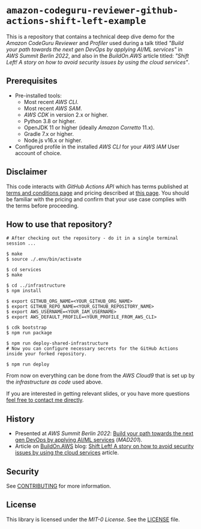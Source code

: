 # `amazon-codeguru-reviewer-github-actions-shift-left-example`

This is a repository that contains a technical deep dive demo for the *Amazon CodeGuru Reviewer* and *Profiler* used during a talk titled *"Build your path towards the next gen DevOps by applying AI/ML services"* in *AWS Summit Berlin 2022*, and also in the *BuildOn.AWS* article titled: *"Shift Left! A story on how to avoid security issues by using the cloud services"*.

## Prerequisites

- Pre-installed tools:
  - Most recent *AWS CLI*.
  - Most recent *AWS SAM*.
  - *AWS CDK* in version 2.x or higher.
  - Python 3.8 or higher.
  - OpenJDK 11 or higher (ideally *Amazon Corretto* 11.x).
  - Gradle 7.x or higher.
  - Node.js v16.x or higher.
- Configured profile in the installed *AWS CLI* for your *AWS IAM* User account of choice.

## Disclaimer

This code interacts with *GitHub Actions API* which has terms published at [terms and conditions page](https://docs.github.com/en/site-policy/github-terms/github-terms-for-additional-products-and-features) and pricing described at [this page](https://docs.github.com/en/billing/managing-billing-for-github-actions/about-billing-for-github-actions). You should be familiar with the pricing and confirm that your use case complies with the terms before proceeding.

## How to use that repository?

```shell
# After checking out the repository - do it in a single terminal session ...

$ make
$ source ./.env/bin/activate

$ cd services
$ make

$ cd ../infrastructure
$ npm install

$ export GITHUB_ORG_NAME=<YOUR_GITHUB_ORG_NAME>
$ export GITHUB_REPO_NAME=<YOUR_GITHUB_REPOSITORY_NAME>
$ export AWS_USERNAME=<YOUR_IAM_USERNAME>
$ export AWS_DEFAULT_PROFILE=<YOUR_PROFILE_FROM_AWS_CLI>

$ cdk bootstrap
$ npm run package

$ npm run deploy-shared-infrastructure
# Now you can configure necessary secrets for the GitHub Actions inside your forked repository.

$ npm run deploy
```

From now on everything can be done from the *AWS Cloud9* that is set up by the *infrastructure as code* used above.

If you are interested in getting relevant slides, or you have more questions [feel free to contact me directly](https://awsmaniac.com/contact).

## History

- Presented at *AWS Summit Berlin 2022*: [Build your path towards the next gen DevOps by applying AI/ML services](https://aws.amazon.com/events/summits/berlin/agenda/?berlin-summit-agenda-card.sort-by=item.additionalFields.headline&berlin-summit-agenda-card.sort-order=asc&awsf.berlin-summit-agenda-day=*all&awsf.berlin-summit-agenda-language=*all&awsf.berlin-summit-agenda-persona=*all&awsf.berlin-summit-agenda-level=*all&awsf.berlin-summit-agenda-segment=*all&awsf.berlin-summit-agenda-topic=*all&awsf.berlin-summit-agenda-industry=*all&berlin-summit-agenda-card.q=MAD201&berlin-summit-agenda-card.q_operator=AND) (*MAD201*).
- Article on [BuildOn.AWS](https://blog.buildon.aws/posts/) blog: [Shift Left! A story on how to avoid security issues by using the cloud services](https://blog.buildon.aws/posts/shift-left-a-story-on-how-to-avoid-security-issues-by-using-the-cloud-services/) article.

## Security

See [CONTRIBUTING](CONTRIBUTING.md#security-issue-notifications) for more information.

## License

This library is licensed under the *MIT-0 License*. See the [LICENSE](LICENSE) file.
